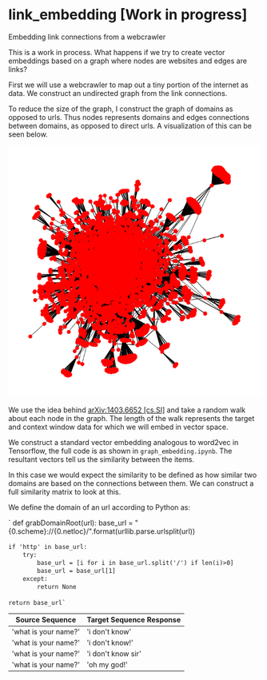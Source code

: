 # link_embedding [Work in progress]
Embedding link connections from a webcrawler

This is a work in process. What happens if we try to create vector embeddings based on a graph where nodes are websites and edges are links?

First we will use a webcrawler to map out a tiny portion of the internet as data. We construct an undirected graph from the link connections. 

To reduce the size of the graph, I construct the graph of domains as opposed to urls. Thus nodes represents domains and edges connections between domains, as opposed to direct urls. A visualization of this can be seen below.

<p align="center">
<img src="./domain_graph_undirected.png">
</p>

We use the idea behind [arXiv:1403.6652 [cs.SI]](https://arxiv.org/abs/1403.6652) and take a random walk about each node in the graph. The length of the walk represents the target and context window data for which we will embed in vector space.

We construct a standard vector embedding analogous to word2vec in Tensorflow, the full code is as shown in `graph_embedding.ipynb`. The resultant vectors tell us the similarity between the items. 

In this case we would expect the similarity to be defined as how similar two domains are based on the connections between them. We can construct a full similarity matrix to look at this.

We define the domain of an url according to Python as: 

`
def grabDomainRoot(url):
    base_url = \"{0.scheme}://{0.netloc}/\".format(urllib.parse.urlsplit(url))
    
    if 'http' in base_url:
        try:
            base_url = [i for i in base_url.split('/') if len(i)>0]
            base_url = base_url[1]
        except:
            return None
    
    return base_url`
    

Source Sequence| Target Sequence Response
---|--- |
'what is your name?'|'i don't know'
'what is your name?'|'i don't know!'
'what is your name?'|'i don't know sir'
'what is your name?'|'oh my god!'
